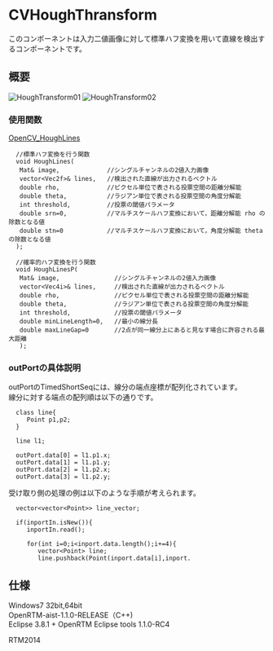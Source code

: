 CVHoughThransform
=================
このコンポーネントは入力二値画像に対して標準ハフ変換を用いて直線を検出するコンポーネントです。

概要
--------
![HoughTransform01](http://www.sic.shibaura-it.ac.jp/~ma13055/HoughTransform01)
![HoughTransform02](http://www.sic.shibaura-it.ac.jp/~ma13055/HoughTransform02)


### 使用関数 ###
[OpenCV_HoughLines](http://opencv.jp/opencv-2svn/cpp/imgproc_feature_detection.html?highlight "OpenCV_HoughLines,HoughLinesP")

      //標準ハフ変換を行う関数
      void HoughLines(
       Mat& image,             //シングルチャンネルの2値入力画像
       vector<Vec2f>& lines,   //検出された直線が出力されるベクトル
       double rho,             //ピクセル単位で表される投票空間の距離分解能
       double theta,           //ラジアン単位で表される投票空間の角度分解能
       int threshold,          //投票の閾値パラメータ
       double srn=0,           //マルチスケールハフ変換において，距離分解能 rho の除数となる値
       double stn=0            //マルチスケールハフ変換において，角度分解能 theta の除数となる値
      );

      //確率的ハフ変換を行う関数
      void HoughLinesP(
       Mat& image,               //シングルチャンネルの2値入力画像
       vector<Vec4i>& lines,     //検出された直線が出力されるベクトル
       double rho,               //ピクセル単位で表される投票空間の距離分解能
       double theta,             //ラジアン単位で表される投票空間の角度分解能
       int threshold,            //投票の閾値パラメータ
       double minLineLength=0,   //最小の線分長
       double maxLineGap=0       //2点が同一線分上にあると見なす場合に許容される最大距離
       );

### outPortの具体説明 ###
outPortのTimedShortSeqには、線分の端点座標が配列化されています。  
線分に対する端点の配列順は以下の通りです。

      class line{
         Point p1,p2;
      }
      
      line l1;

      outPort.data[0] = l1.p1.x;
      outPort.data[1] = l1.p1.y;
      outPort.data[2] = l1.p2.x;
      outPort.data[3] = l1.p2.y;

受け取り側の処理の例は以下のような手順が考えられます。

      vector<vector<Point>> line_vector;
      
      if(inportIn.isNew()){
         inportIn.read();
         
         for(int i=0;i<inport.data.length();i+=4){
            vector<Point> line;
            line.pushback(Point(inport.data[i],inport.
            
      
      
      


仕様
--------
Windows7 32bit,64bit  
OpenRTM-aist-1.1.0-RELEASE（C++)  
Eclipse 3.8.1 + OpenRTM Eclipse tools 1.1.0-RC4  


RTM2014
